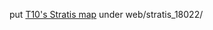 put [T10's Stratis map](https://developers.google.com/maps/documentation/javascript/examples/map-projection-simple?hl=de) under web/stratis_18022/ 
